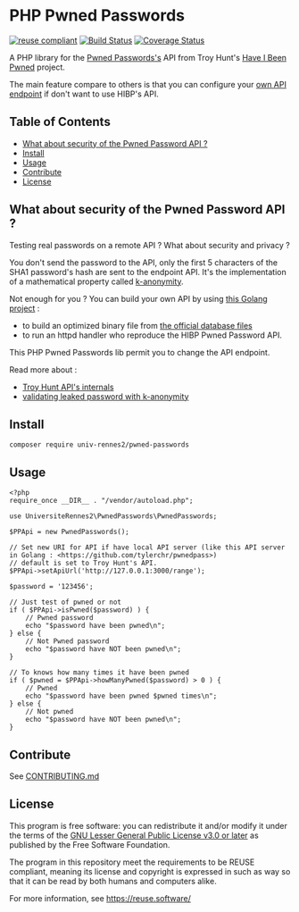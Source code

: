 # PHP Pwned Passwords

[![reuse compliant](https://reuse.software/badge/reuse-compliant.svg)](https://reuse.software/) [![Build Status](https://travis-ci.org/DSI-Universite-Rennes2/php-pwned-passwords.svg?branch=master)](https://travis-ci.org/DSI-Universite-Rennes2/php-pwned-passwords) [![Coverage Status](https://coveralls.io/repos/github/DSI-Universite-Rennes2/php-pwned-passwords/badge.svg?branch=master)](https://coveralls.io/github/DSI-Universite-Rennes2/php-pwned-passwords?branch=master)

A PHP library for the [Pwned Passwords's](https://haveibeenpwned.com/Passwords) API from Troy Hunt's [Have I Been Pwned](https://haveibeenpwned.com/) project.

The main feature compare to others is that you can configure your [own API endpoint](https://github.com/tylerchr/pwnedpass) if don't want to use HIBP's API.


## Table of Contents

- [What about security of the Pwned Password API ?](#what-about-security-of-the-pwned-password-api-)
- [Install](#install)
- [Usage](#usage)
- [Contribute](#contribute)
- [License](#license)


## What about security of the Pwned Password API ?

Testing real passwords on a remote API ? What about security and privacy ?

You don't send the password to the API, only the first 5 characters of the SHA1 password's hash are sent to the endpoint API.
It's the implementation of a mathematical property called [k-anonymity](https://en.wikipedia.org/wiki/K-anonymity).

Not enough for you ? You can build your own API by using [this Golang project](https://github.com/tylerchr/pwnedpass) :
- to build an optimized binary file from [the official database files](https://haveibeenpwned.com/Passwords)
- to run an httpd handler who reproduce the HIBP Pwned Password API.

This PHP Pwned Passwords lib permit you to change the API endpoint.

Read more about :
- [Troy Hunt API's internals](https://www.troyhunt.com/ive-just-launched-pwned-passwords-version-2/)
- [validating leaked password with k-anonymity](https://blog.cloudflare.com/validating-leaked-passwords-with-k-anonymity/)

## Install

```
composer require univ-rennes2/pwned-passwords
```

## Usage

```
<?php
require_once __DIR__ . "/vendor/autoload.php";

use UniversiteRennes2\PwnedPasswords\PwnedPasswords;

$PPApi = new PwnedPasswords();

// Set new URI for API if have local API server (like this API server in Golang : <https://github.com/tylerchr/pwnedpass>)
// default is set to Troy Hunt's API.
$PPApi->setApiUrl('http://127.0.0.1:3000/range');

$password = '123456';

// Just test of pwned or not
if ( $PPApi->isPwned($password) ) {
    // Pwned password
    echo "$password have been pwned\n";
} else {
    // Not Pwned password
    echo "$password have NOT been pwned\n";
}

// To knows how many times it have been pwned
if ( $pwned = $PPApi->howManyPwned($password) > 0 ) {
    // Pwned
    echo "$password have been pwned $pwned times\n";
} else {
    // Not pwned
    echo "$password have NOT been pwned\n";
}
```

## Contribute

See [CONTRIBUTING.md](CONTRIBUTING.md)

## License

This program is free software: you can redistribute it and/or modify
it under the terms of the [GNU Lesser General Public License v3.0 or later](LICENCE)
as published by the Free Software Foundation.

The program in this repository meet the requirements to be REUSE compliant,
meaning its license and copyright is expressed in such as way so that it
can be read by both humans and computers alike.

For more information, see https://reuse.software/
